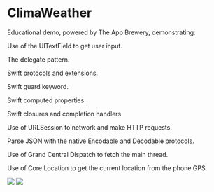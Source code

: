 # ClimaWeather

Educational demo, powered by The App Brewery, demonstrating:

Use of the UITextField to get user input.


The delegate pattern.


Swift protocols and extensions.


Swift guard keyword.


Swift computed properties.


Swift closures and completion handlers.


Use of URLSession to network and make HTTP requests.


Parse JSON with the native Encodable and Decodable protocols.


Use of Grand Central Dispatch to fetch the main thread.


Use of Core Location to get the current location from the phone GPS.

<img src="https://user-images.githubusercontent.com/45542477/91909796-df514800-ec7b-11ea-98fb-cf3a163a4b14.png">
<img src="https://user-images.githubusercontent.com/45542477/91909816-e5dfbf80-ec7b-11ea-9c84-5abec3d911e5.png">
